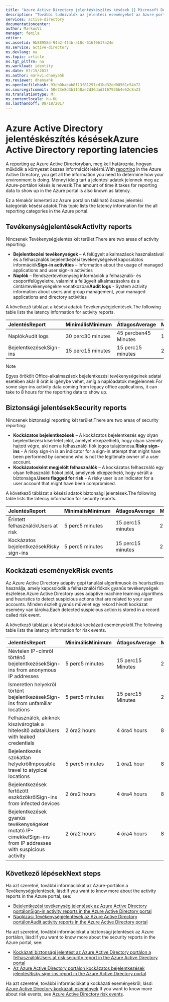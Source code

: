 ```yaml
---
title: "Azure Active Directory jelentéskészítés késések |} Microsoft Docs"
description: "További tudnivalók az jelentési eseményeket az Azure-portálon jelenik meg a szükséges idő"
services: active-directory
documentationcenter: 
author: MarkusVi
manager: femila
editor: 
ms.assetid: 9b88958d-94a2-4f4b-a18c-616f0617a24e
ms.service: active-directory
ms.devlang: na
ms.topic: article
ms.tgt_pltfrm: na
ms.workload: identity
ms.date: 07/15/2017
ms.author: markvi;dhanyahk
ms.reviewer: dhanyahk
ms.openlocfilehash: 93cb0baeab8f13f81257ed1bd32ed08561c54b72
ms.sourcegitcommit: 50e23e8d3b1148ae2d36dad3167936b4e52c8a23
ms.translationtype: MT
ms.contentlocale: hu-HU
ms.lasthandoff: 08/18/2017
---
```

# <a name="azure-active-directory-reporting-latencies"></a><span data-ttu-id="ab1c4-103">Azure Active Directory jelentéskészítés késések</span><span class="sxs-lookup"><span data-stu-id="ab1c4-103">Azure Active Directory reporting latencies</span></span>

<span data-ttu-id="ab1c4-104">A [reporting](active-directory-preview-explainer.md) az Azure Active Directoryban, meg kell határoznia, hogyan működik a környezet összes információt lekérni.</span><span class="sxs-lookup"><span data-stu-id="ab1c4-104">With [reporting](active-directory-preview-explainer.md) in the Azure Active Directory, you get all the information you need to determine how your environment is doing.</span></span> <span data-ttu-id="ab1c4-105">Mennyi ideig tart a jelentési adatok jelennek meg az Azure-portálon késés is nevezik.</span><span class="sxs-lookup"><span data-stu-id="ab1c4-105">The amount of time it takes for reporting data to show up in the Azure portal is also known as latency.</span></span> 

<span data-ttu-id="ab1c4-106">Ez a témakör ismerteti az Azure portálon található összes jelentési kategóriák késési adatok.</span><span class="sxs-lookup"><span data-stu-id="ab1c4-106">This topic lists the latency information for the all reporting categories in the Azure portal.</span></span> 


## <a name="activity-reports"></a><span data-ttu-id="ab1c4-107">Tevékenységjelentések</span><span class="sxs-lookup"><span data-stu-id="ab1c4-107">Activity reports</span></span>

<span data-ttu-id="ab1c4-108">Nincsenek Tevékenységjelentés két terület:</span><span class="sxs-lookup"><span data-stu-id="ab1c4-108">There are two areas of activity reporting:</span></span>

- <span data-ttu-id="ab1c4-109">**Bejelentkezési tevékenységek** – A felügyelt alkalmazások használatával és a felhasználók bejelentkezési tevékenységeivel kapcsolatos információk</span><span class="sxs-lookup"><span data-stu-id="ab1c4-109">**Sign-in activities** – Information about the usage of managed applications and user sign-in activities</span></span>
- <span data-ttu-id="ab1c4-110">**Naplók** – Rendszertevékenység információk a felhasználó- és csoportfelügyeletre, valamint a felügyelt alkalmazásokra és a címtártevékenységekre vonatkozóan</span><span class="sxs-lookup"><span data-stu-id="ab1c4-110">**Audit logs** - System activity information about users and group management, your managed applications and directory activities</span></span>

<span data-ttu-id="ab1c4-111">A következő táblázat a késési adatok Tevékenységjelentések.</span><span class="sxs-lookup"><span data-stu-id="ab1c4-111">The following table lists the latency information for activity reports.</span></span>

| <span data-ttu-id="ab1c4-112">Jelentés</span><span class="sxs-lookup"><span data-stu-id="ab1c4-112">Report</span></span> | <span data-ttu-id="ab1c4-113">Minimális</span><span class="sxs-lookup"><span data-stu-id="ab1c4-113">Minimum</span></span> | <span data-ttu-id="ab1c4-114">Átlagos</span><span class="sxs-lookup"><span data-stu-id="ab1c4-114">Average</span></span> | <span data-ttu-id="ab1c4-115">Maximális</span><span class="sxs-lookup"><span data-stu-id="ab1c4-115">Maximum</span></span> |
| :-- | --- | --- | --- |
| <span data-ttu-id="ab1c4-116">Naplók</span><span class="sxs-lookup"><span data-stu-id="ab1c4-116">Audit logs</span></span>             | <span data-ttu-id="ab1c4-117">30 perc</span><span class="sxs-lookup"><span data-stu-id="ab1c4-117">30 minutes</span></span>  | <span data-ttu-id="ab1c4-118">45 percben</span><span class="sxs-lookup"><span data-stu-id="ab1c4-118">45 Minutes</span></span> | <span data-ttu-id="ab1c4-119">1 óra</span><span class="sxs-lookup"><span data-stu-id="ab1c4-119">1 hour</span></span>     |
| <span data-ttu-id="ab1c4-120">Bejelentkezések</span><span class="sxs-lookup"><span data-stu-id="ab1c4-120">Sign-ins</span></span>               | <span data-ttu-id="ab1c4-121">15 perc</span><span class="sxs-lookup"><span data-stu-id="ab1c4-121">15 minutes</span></span>  | <span data-ttu-id="ab1c4-122">15 perc</span><span class="sxs-lookup"><span data-stu-id="ab1c4-122">15 minutes</span></span> | <span data-ttu-id="ab1c4-123">2 óra *</span><span class="sxs-lookup"><span data-stu-id="ab1c4-123">2 hours*</span></span>   |

>[!NOTE]
> <span data-ttu-id="ab1c4-124">Egyes örökölt Office-alkalmazások bejelentkezési tevékenységeinek adatai esetében akár 8 órát is igénybe vehet, amíg a naplóadatok megjelennek.</span><span class="sxs-lookup"><span data-stu-id="ab1c4-124">For some sign-ins activity data coming from legacy office applications, it can take to 8 hours for the reporting data to show up.</span></span> 


## <a name="security-reports"></a><span data-ttu-id="ab1c4-125">Biztonsági jelentések</span><span class="sxs-lookup"><span data-stu-id="ab1c4-125">Security reports</span></span>

<span data-ttu-id="ab1c4-126">Nincsenek biztonsági reporting két terület:</span><span class="sxs-lookup"><span data-stu-id="ab1c4-126">There are two areas of security reporting:</span></span>

- <span data-ttu-id="ab1c4-127">**Kockázatos bejelentkezések** – A kockázatos bejelentkezés egy olyan bejelentkezési kísérletet jelöl, amelyet elképzelhető, hogy olyan személy hajtott végre, aki nem a felhasználói fiók jogos tulajdonosa.</span><span class="sxs-lookup"><span data-stu-id="ab1c4-127">**Risky sign-ins** - A risky sign-in is an indicator for a sign-in attempt that might have been performed by someone who is not the legitimate owner of a user account.</span></span> 
- <span data-ttu-id="ab1c4-128">**Kockázatosként megjelölt felhasználók** – A kockázatos felhasználó egy olyan felhasználói fiókot jelöl, amelynek elképzelhető, hogy sérült a biztonsága.</span><span class="sxs-lookup"><span data-stu-id="ab1c4-128">**Users flagged for risk** - A risky user is an indicator for a user account that might have been compromised.</span></span> 

<span data-ttu-id="ab1c4-129">A következő táblázat a késési adatok biztonsági jelentések.</span><span class="sxs-lookup"><span data-stu-id="ab1c4-129">The following table lists the latency information for security reports.</span></span>

| <span data-ttu-id="ab1c4-130">Jelentés</span><span class="sxs-lookup"><span data-stu-id="ab1c4-130">Report</span></span> | <span data-ttu-id="ab1c4-131">Minimális</span><span class="sxs-lookup"><span data-stu-id="ab1c4-131">Minimum</span></span> | <span data-ttu-id="ab1c4-132">Átlagos</span><span class="sxs-lookup"><span data-stu-id="ab1c4-132">Average</span></span> | <span data-ttu-id="ab1c4-133">Maximális</span><span class="sxs-lookup"><span data-stu-id="ab1c4-133">Maximum</span></span> |
| :-- | --- | --- | --- |
| <span data-ttu-id="ab1c4-134">Érintett felhasználók</span><span class="sxs-lookup"><span data-stu-id="ab1c4-134">Users at risk</span></span>          | <span data-ttu-id="ab1c4-135">5 perc</span><span class="sxs-lookup"><span data-stu-id="ab1c4-135">5 minutes</span></span>   | <span data-ttu-id="ab1c4-136">15 perc</span><span class="sxs-lookup"><span data-stu-id="ab1c4-136">15 minutes</span></span>  | <span data-ttu-id="ab1c4-137">2 óra</span><span class="sxs-lookup"><span data-stu-id="ab1c4-137">2 hours</span></span>  |
| <span data-ttu-id="ab1c4-138">Kockázatos bejelentkezések</span><span class="sxs-lookup"><span data-stu-id="ab1c4-138">Risky sign-ins</span></span>         | <span data-ttu-id="ab1c4-139">5 perc</span><span class="sxs-lookup"><span data-stu-id="ab1c4-139">5 minutes</span></span>   | <span data-ttu-id="ab1c4-140">15 perc</span><span class="sxs-lookup"><span data-stu-id="ab1c4-140">15 minutes</span></span>  | <span data-ttu-id="ab1c4-141">2 óra</span><span class="sxs-lookup"><span data-stu-id="ab1c4-141">2 hours</span></span>  |

## <a name="risk-events"></a><span data-ttu-id="ab1c4-142">Kockázati események</span><span class="sxs-lookup"><span data-stu-id="ab1c4-142">Risk events</span></span>

<span data-ttu-id="ab1c4-143">Az Azure Active Directory adaptív gépi tanulási algoritmusok és heurisztikus használja, amely kapcsolódik a felhasználói fiókok gyanús tevékenységek észlelése.</span><span class="sxs-lookup"><span data-stu-id="ab1c4-143">Azure Active Directory uses adaptive machine learning algorithms and heuristics to detect suspicious actions that are related to your user accounts.</span></span> <span data-ttu-id="ab1c4-144">Minden észlelt gyanús művelet egy rekord hívott kockázat esemény van tárolva.</span><span class="sxs-lookup"><span data-stu-id="ab1c4-144">Each detected suspicious action is stored in a record called risk event.</span></span>

<span data-ttu-id="ab1c4-145">A következő táblázat a késési adatok kockázati eseményekről.</span><span class="sxs-lookup"><span data-stu-id="ab1c4-145">The following table lists the latency information for risk events.</span></span>

| <span data-ttu-id="ab1c4-146">Jelentés</span><span class="sxs-lookup"><span data-stu-id="ab1c4-146">Report</span></span> | <span data-ttu-id="ab1c4-147">Minimális</span><span class="sxs-lookup"><span data-stu-id="ab1c4-147">Minimum</span></span> | <span data-ttu-id="ab1c4-148">Átlagos</span><span class="sxs-lookup"><span data-stu-id="ab1c4-148">Average</span></span> | <span data-ttu-id="ab1c4-149">Maximális</span><span class="sxs-lookup"><span data-stu-id="ab1c4-149">Maximum</span></span> |
| :-- | --- | --- | --- |
| <span data-ttu-id="ab1c4-150">Névtelen IP-címről történő bejelentkezések</span><span class="sxs-lookup"><span data-stu-id="ab1c4-150">Sign-ins from anonymous IP addresses</span></span> |<span data-ttu-id="ab1c4-151">5 perc</span><span class="sxs-lookup"><span data-stu-id="ab1c4-151">5 minutes</span></span> |<span data-ttu-id="ab1c4-152">15 perc</span><span class="sxs-lookup"><span data-stu-id="ab1c4-152">15 Minutes</span></span> |<span data-ttu-id="ab1c4-153">2 óra</span><span class="sxs-lookup"><span data-stu-id="ab1c4-153">2 hours</span></span> |
| <span data-ttu-id="ab1c4-154">Ismeretlen helyekről történt bejelentkezések</span><span class="sxs-lookup"><span data-stu-id="ab1c4-154">Sign-ins from unfamiliar locations</span></span> |<span data-ttu-id="ab1c4-155">5 perc</span><span class="sxs-lookup"><span data-stu-id="ab1c4-155">5 minutes</span></span> |<span data-ttu-id="ab1c4-156">15 perc</span><span class="sxs-lookup"><span data-stu-id="ab1c4-156">15 Minutes</span></span> |<span data-ttu-id="ab1c4-157">2 óra</span><span class="sxs-lookup"><span data-stu-id="ab1c4-157">2 hours</span></span> |
| <span data-ttu-id="ab1c4-158">Felhasználók, akiknek kiszivárogtak a hitelesítő adatai</span><span class="sxs-lookup"><span data-stu-id="ab1c4-158">Users with leaked credentials</span></span> |<span data-ttu-id="ab1c4-159">2 óra</span><span class="sxs-lookup"><span data-stu-id="ab1c4-159">2 hours</span></span> |<span data-ttu-id="ab1c4-160">4 óra</span><span class="sxs-lookup"><span data-stu-id="ab1c4-160">4 hours</span></span> |<span data-ttu-id="ab1c4-161">8 óra</span><span class="sxs-lookup"><span data-stu-id="ab1c4-161">8 hours</span></span> |
| <span data-ttu-id="ab1c4-162">Bejelentkezés szokatlan helyekről</span><span class="sxs-lookup"><span data-stu-id="ab1c4-162">Impossible travel to atypical locations</span></span> |<span data-ttu-id="ab1c4-163">5 perc</span><span class="sxs-lookup"><span data-stu-id="ab1c4-163">5 minutes</span></span> |<span data-ttu-id="ab1c4-164">1 óra</span><span class="sxs-lookup"><span data-stu-id="ab1c4-164">1 hour</span></span> |<span data-ttu-id="ab1c4-165">8 óra</span><span class="sxs-lookup"><span data-stu-id="ab1c4-165">8 hours</span></span>  |
| <span data-ttu-id="ab1c4-166">Bejelentkezések fertőzött eszközökről</span><span class="sxs-lookup"><span data-stu-id="ab1c4-166">Sign-ins from infected devices</span></span> |<span data-ttu-id="ab1c4-167">2 óra</span><span class="sxs-lookup"><span data-stu-id="ab1c4-167">2 hours</span></span> |<span data-ttu-id="ab1c4-168">4 óra</span><span class="sxs-lookup"><span data-stu-id="ab1c4-168">4 hours</span></span> |<span data-ttu-id="ab1c4-169">8 óra</span><span class="sxs-lookup"><span data-stu-id="ab1c4-169">8 hours</span></span>  |
| <span data-ttu-id="ab1c4-170">Bejelentkezések gyanús tevékenységeket mutató IP-címekkel</span><span class="sxs-lookup"><span data-stu-id="ab1c4-170">Sign-ins from IP addresses with suspicious activity</span></span> |<span data-ttu-id="ab1c4-171">2 óra</span><span class="sxs-lookup"><span data-stu-id="ab1c4-171">2 hours</span></span> |<span data-ttu-id="ab1c4-172">4 óra</span><span class="sxs-lookup"><span data-stu-id="ab1c4-172">4 hours</span></span> |<span data-ttu-id="ab1c4-173">8 óra</span><span class="sxs-lookup"><span data-stu-id="ab1c4-173">8 hours</span></span>  |



## <a name="next-steps"></a><span data-ttu-id="ab1c4-174">Következő lépések</span><span class="sxs-lookup"><span data-stu-id="ab1c4-174">Next steps</span></span>

<span data-ttu-id="ab1c4-175">Ha azt szeretné, további információkat az Azure-portálon a Tevékenységjelentések, lásd:</span><span class="sxs-lookup"><span data-stu-id="ab1c4-175">If you want to know more about the activity reports in the Azure portal, see:</span></span>

- [<span data-ttu-id="ab1c4-176">Bejelentkezési tevékenység jelentések az Azure Active Directory portálon</span><span class="sxs-lookup"><span data-stu-id="ab1c4-176">Sign-in activity reports in the Azure Active Directory portal</span></span>](active-directory-reporting-activity-sign-ins.md)
- [<span data-ttu-id="ab1c4-177">Naplózási Tevékenységjelentések az Azure Active Directory portálon</span><span class="sxs-lookup"><span data-stu-id="ab1c4-177">Audit activity reports in the Azure Active Directory portal</span></span>](active-directory-reporting-activity-audit-logs.md)

<span data-ttu-id="ab1c4-178">Ha azt szeretné, további információkat a biztonsági jelentések az Azure portálon, lásd:</span><span class="sxs-lookup"><span data-stu-id="ab1c4-178">If you want to know more about the security reports in the Azure portal, see:</span></span>

- [<span data-ttu-id="ab1c4-179">Kockázati biztonsági jelentést az Azure Active Directory portálon a felhasználók</span><span class="sxs-lookup"><span data-stu-id="ab1c4-179">Users at risk security report in the Azure Active Directory portal</span></span>](active-directory-reporting-security-user-at-risk.md)
- [<span data-ttu-id="ab1c4-180">Az Azure Active Directory portálon kockázatos bejelentkezések jelentés</span><span class="sxs-lookup"><span data-stu-id="ab1c4-180">Risky sign-ins report in the Azure Active Directory portal</span></span>](active-directory-reporting-security-risky-sign-ins.md)

<span data-ttu-id="ab1c4-181">Ha azt szeretné, további információkat a kockázati eseményekről, lásd: [Azure Active Directory kockázati események](active-directory-reporting-risk-events.md).</span><span class="sxs-lookup"><span data-stu-id="ab1c4-181">If you want to know more about risk events, see [Azure Active Directory risk events](active-directory-reporting-risk-events.md).</span></span>
